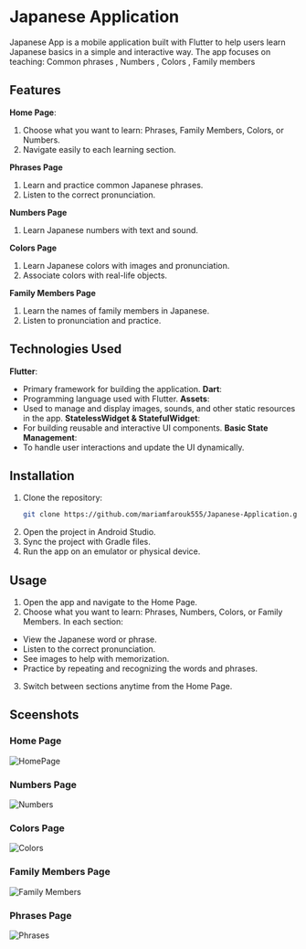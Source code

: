 # Japanese Application
Japanese App is a mobile application built with Flutter to help users learn Japanese basics in a simple and interactive way.
The app focuses on teaching: Common phrases , Numbers , Colors , Family members

## Features
**Home Page**:
1. Choose what you want to learn: Phrases, Family Members, Colors, or Numbers.
2. Navigate easily to each learning section.

**Phrases Page**
1. Learn and practice common Japanese phrases.
2. Listen to the correct pronunciation.

**Numbers Page**
1. Learn Japanese numbers with text and sound.

**Colors Page**
1. Learn Japanese colors with images and pronunciation.
2. Associate colors with real-life objects.

**Family Members Page**
1. Learn the names of family members in Japanese.
2. Listen to pronunciation and practice.

## Technologies Used

**Flutter**: 
- Primary framework for building the application.
**Dart**:
- Programming language used with Flutter.
**Assets**:
- Used to manage and display images, sounds, and other static resources in the app.
**StatelessWidget & StatefulWidget**:
- For building reusable and interactive UI components.
**Basic State Management**:
- To handle user interactions and update the UI dynamically.

## Installation
1. Clone the repository:
   ```bash
   git clone https://github.com/mariamfarouk555/Japanese-Application.git
2. Open the project in Android Studio.
3. Sync the project with Gradle files.
4. Run the app on an emulator or physical device.

## Usage

1. Open the app and navigate to the Home Page.
2. Choose what you want to learn: Phrases, Numbers, Colors, or Family Members.
In each section:

- View the Japanese word or phrase.
- Listen to the correct pronunciation.
- See images to help with memorization.
- Practice by repeating and recognizing the words and phrases.

3. Switch between sections anytime from the Home Page.

## Sceenshots

### Home Page

![HomePage](https://github.com/mariamfarouk555/Japanese-Application/blob/master/Japanese%20App/HomePage.png)

### Numbers Page

![Numbers](https://github.com/mariamfarouk555/Japanese-Application/blob/master/Japanese%20App/Numbers.png)

### Colors Page

![Colors](https://github.com/mariamfarouk555/Japanese-Application/blob/master/Japanese%20App/Colors.png)

### Family Members Page

![Family Members](https://github.com/mariamfarouk555/Japanese-Application/blob/master/Japanese%20App/Family%20Members.png)

### Phrases Page

![Phrases](https://github.com/mariamfarouk555/Japanese-Application/blob/master/Japanese%20App/Phrases.png)

